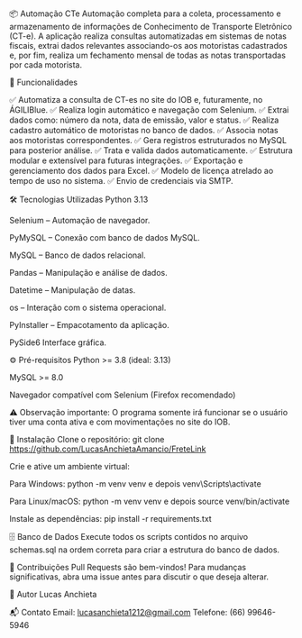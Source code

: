 📦 Automação CTe
Automação completa para a coleta, processamento e armazenamento de informações de Conhecimento de Transporte Eletrônico (CT-e). A aplicação realiza consultas automatizadas em sistemas de notas fiscais, extrai dados relevantes associando-os aos motoristas cadastrados e, por fim, realiza um fechamento mensal de todas as notas transportadas por cada motorista.

🚀 Funcionalidades

✅ Automatiza a consulta de CT-es no site do IOB e, futuramente, no ÁGILIBlue.
✅ Realiza login automático e navegação com Selenium.
✅ Extrai dados como: número da nota, data de emissão, valor e status.
✅ Realiza cadastro automático de motoristas no banco de dados.
✅ Associa notas aos motoristas correspondentes.
✅ Gera registros estruturados no MySQL para posterior análise.
✅ Trata e valida dados automaticamente.
✅ Estrutura modular e extensível para futuras integrações.
✅ Exportação e gerenciamento dos dados para Excel.
✅ Modelo de licença atrelado ao tempo de uso no sistema.
✅ Envio de credenciais via SMTP.

🛠️ Tecnologias Utilizadas
Python 3.13

Selenium – Automação de navegador.

PyMySQL – Conexão com banco de dados MySQL.

MySQL – Banco de dados relacional.

Pandas – Manipulação e análise de dados.

Datetime – Manipulação de datas.

os – Interação com o sistema operacional.

PyInstaller – Empacotamento da aplicação.

PySide6 Interface gráfica.

⚙️ Pré-requisitos
Python >= 3.8 (ideal: 3.13)

MySQL >= 8.0

Navegador compatível com Selenium (Firefox recomendado)

⚠️ Observação importante:
O programa somente irá funcionar se o usuário tiver uma conta ativa e com movimentações no site do IOB.

📝 Instalação
Clone o repositório:
git clone https://github.com/LucasAnchietaAmancio/FreteLink

Crie e ative um ambiente virtual:

Para Windows: python -m venv venv e depois venv\Scripts\activate

Para Linux/macOS: python -m venv venv e depois source venv/bin/activate

Instale as dependências:
pip install -r requirements.txt

🗄️ Banco de Dados
Execute todos os scripts contidos no arquivo schemas.sql na ordem correta para criar a estrutura do banco de dados.

🤝 Contribuições
Pull Requests são bem-vindos! Para mudanças significativas, abra uma issue antes para discutir o que deseja alterar.

👤 Autor
Lucas Anchieta

📬 Contato
Email: lucasanchieta1212@gmail.com
Telefone: (66) 99646-5946
